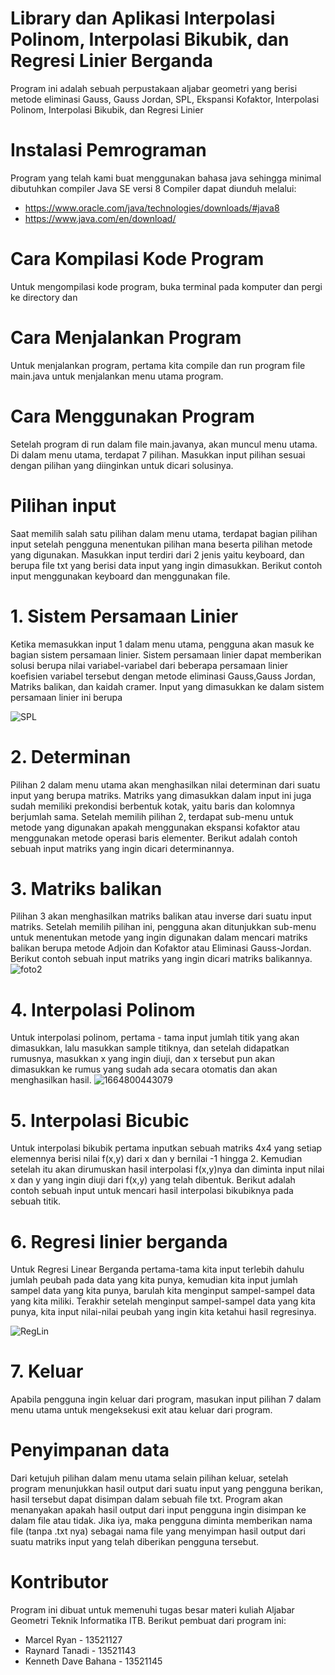 # Library dan Aplikasi Interpolasi Polinom, Interpolasi Bikubik, dan Regresi Linier Berganda
Program ini adalah sebuah perpustakaan aljabar geometri yang berisi metode eliminasi Gauss, Gauss Jordan, SPL, Ekspansi Kofaktor, Interpolasi Polinom, Interpolasi Bikubik, dan Regresi Linier


# Instalasi Pemrograman
Program yang telah kami buat menggunakan bahasa java sehingga minimal dibutuhkan compiler Java SE versi 8
Compiler dapat diunduh melalui:
- https://www.oracle.com/java/technologies/downloads/#java8
- https://www.java.com/en/download/
# Cara Kompilasi Kode Program
Untuk mengompilasi kode program, buka terminal pada komputer dan pergi ke directory dan

# Cara Menjalankan Program
Untuk menjalankan program, pertama kita compile dan run program file main.java untuk menjalankan menu utama program.


# Cara Menggunakan Program 
Setelah program di run dalam file main.javanya, akan muncul menu utama. Di dalam menu utama, 
terdapat 7 pilihan. Masukkan input pilihan sesuai dengan pilihan yang diinginkan untuk dicari solusinya.

# Pilihan input
Saat memilih salah satu pilihan dalam menu utama, terdapat bagian pilihan input setelah pengguna menentukan pilihan mana beserta pilihan metode yang digunakan.
Masukkan input terdiri dari 2 jenis yaitu keyboard, dan berupa file txt yang berisi data input yang ingin dimasukkan. Berikut contoh input menggunakan keyboard dan menggunakan file.


# 1. Sistem Persamaan Linier
Ketika memasukkan input 1 dalam menu utama, pengguna akan masuk ke bagian sistem persamaan linier.
Sistem persamaan linier dapat memberikan solusi berupa nilai variabel-variabel dari beberapa persamaan linier koefisien variabel tersebut dengan metode eliminasi
Gauss,Gauss Jordan, Matriks balikan, dan kaidah cramer. Input yang dimasukkan ke dalam sistem persamaan linier ini berupa 


![SPL](https://user-images.githubusercontent.com/110378747/193562585-c726b96b-dee7-4540-b21e-b5e1ef7af3dc.PNG)


# 2. Determinan
Pilihan 2 dalam menu utama akan menghasilkan nilai determinan dari suatu input yang berupa matriks. Matriks yang dimasukkan dalam input ini juga sudah memiliki
prekondisi berbentuk kotak, yaitu baris dan kolomnya berjumlah sama. Setelah memilih pilihan 2, terdapat sub-menu untuk metode yang digunakan apakah menggunakan ekspansi kofaktor atau menggunakan metode operasi baris elementer. Berikut adalah contoh sebuah input matriks yang ingin dicari determinannya.


# 3. Matriks balikan
Pilihan 3 akan menghasilkan matriks balikan atau inverse dari suatu input matriks. Setelah memilih pilihan ini, pengguna akan ditunjukkan sub-menu untuk menentukan metode yang ingin digunakan dalam mencari matriks balikan berupa metode Adjoin dan Kofaktor atau Eliminasi Gauss-Jordan. Berikut contoh sebuah input matriks yang ingin dicari matriks balikannya.
![foto2](https://user-images.githubusercontent.com/92111319/193579055-7c7e2dad-e488-4eb6-b720-1a8380deac10.jpg)



# 4. Interpolasi Polinom
Untuk interpolasi polinom, pertama - tama input jumlah titik yang akan dimasukkan, lalu masukkan sample titiknya, dan setelah didapatkan rumusnya, masukkan x yang ingin diuji, dan x tersebut pun akan dimasukkan ke rumus yang sudah ada secara otomatis dan akan menghasilkan hasil.
![1664800443079](https://user-images.githubusercontent.com/92111319/193578081-d70965e2-6424-4a59-9529-b278a87932fe.jpg)


# 5. Interpolasi Bicubic
Untuk interpolasi bikubik pertama inputkan sebuah matriks 4x4 yang setiap elemennya berisi nilai f(x,y) dari x dan y bernilai -1 hingga 2. Kemudian setelah itu akan
dirumuskan hasil interpolasi f(x,y)nya dan diminta input nilai x dan y yang ingin diuji dari f(x,y) yang telah dibentuk. Berikut adalah contoh sebuah input untuk mencari hasil interpolasi bikubiknya pada sebuah titik.

# 6. Regresi linier berganda
Untuk Regresi Linear Berganda pertama-tama kita input terlebih dahulu jumlah peubah pada data yang kita punya, kemudian kita input jumlah sampel data yang kita punya, barulah kita menginput sampel-sampel data yang kita miliki. Terakhir setelah menginput sampel-sampel data yang kita punya, kita input nilai-nilai peubah yang ingin kita ketahui hasil regresinya. 

![RegLin](https://user-images.githubusercontent.com/88817627/193574665-3e00d314-7a54-491e-ac31-0d1998453582.png)


# 7. Keluar
Apabila pengguna ingin keluar dari program, masukan input pilihan 7 dalam menu utama untuk mengeksekusi exit atau keluar dari program.

# Penyimpanan data
Dari ketujuh pilihan dalam menu utama selain pilihan keluar, setelah program menunjukkan hasil output dari suatu input yang pengguna berikan, hasil tersebut 
dapat disimpan dalam sebuah file txt. Program akan menanyakan apakah hasil output dari input pengguna ingin disimpan ke dalam file atau tidak. Jika iya, maka pengguna diminta memberikan nama file (tanpa .txt nya) sebagai nama file yang menyimpan hasil output dari suatu matriks input yang telah diberikan pengguna tersebut.
# Kontributor
Program ini dibuat untuk memenuhi tugas besar materi kuliah Aljabar Geometri Teknik Informatika ITB. Berikut pembuat dari program ini:
- Marcel Ryan         - 13521127
- Raynard Tanadi      - 13521143
- Kenneth Dave Bahana - 13521145
